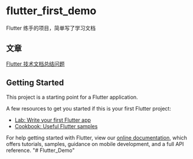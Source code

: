 # flutter_first_demo

Flutter 练手的项目，简单写了学习文档


## 文章

[Flutter 技术文档总结问题](https://www.jianshu.com/p/63f335af18fe)

## Getting Started

This project is a starting point for a Flutter application.

A few resources to get you started if this is your first Flutter project:

- [Lab: Write your first Flutter app](https://flutter.dev/docs/get-started/codelab)
- [Cookbook: Useful Flutter samples](https://flutter.dev/docs/cookbook)

For help getting started with Flutter, view our
[online documentation](https://flutter.dev/docs), which offers tutorials,
samples, guidance on mobile development, and a full API reference.
"# Flutter_Demo" 
